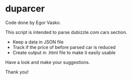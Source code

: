 # duparcer
Code done by Egor Vasko.

This script is intended to parse dubizzle.com cars section.

- Keep a data in JSON file
- Track if the price of before parsed car is reduced
- Create output in .html file to make it easily usable

Have a look and make your suggestions. 

Thank you!
